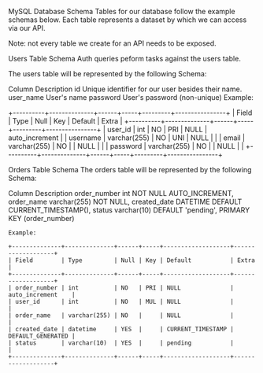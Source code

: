 MySQL Database Schema
Tables for our database follow the example schemas below. Each table represents a dataset by which we can access via our API.

Note: not every table we create for an API needs to be exposed.

Users Table Schema
Auth queries peform tasks against the users table.

The users table will be represented by the following Schema:

Column	Description
id	Unique identifier for our user besides their name.
user_name	User's name
password	User's password (non-unique)
Example:

+----------+--------------+------+-----+---------+----------------+
| Field    | Type         | Null | Key | Default | Extra          |
+----------+--------------+------+-----+---------+----------------+
| user_id  | int          | NO   | PRI | NULL    | auto_increment |
| username | varchar(255) | NO   | UNI | NULL    |                |
| email    | varchar(255) | NO   |     | NULL    |                |
| password | varchar(255) | NO   |     | NULL    |                |
+----------+--------------+------+-----+---------+----------------+

Orders Table Schema
The orders table will be represented by the following Schema:

Column	Description
    order_number int NOT NULL AUTO_INCREMENT,
    order_name varchar(255) NOT NULL,
    created_date DATETIME DEFAULT CURRENT_TIMESTAMP(),
    status varchar(10) DEFAULT 'pending',
    PRIMARY KEY (order_number)

    Example:

    +--------------+--------------+------+-----+-------------------+-------------------+
    | Field        | Type         | Null | Key | Default           | Extra             |
    +--------------+--------------+------+-----+-------------------+-------------------+
    | order_number | int          | NO   | PRI | NULL              | auto_increment    |
    | user_id      | int          | NO   | MUL | NULL              |                   |
    | order_name   | varchar(255) | NO   |     | NULL              |                   |
    | created_date | datetime     | YES  |     | CURRENT_TIMESTAMP | DEFAULT_GENERATED |
    | status       | varchar(10)  | YES  |     | pending           |                   |
    +--------------+--------------+------+-----+-------------------+-------------------+